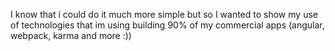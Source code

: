 I know that i could do it much more simple but so I wanted to show my use of technologies that im using building 90% of my commercial apps (angular, webpack, karma and more :))